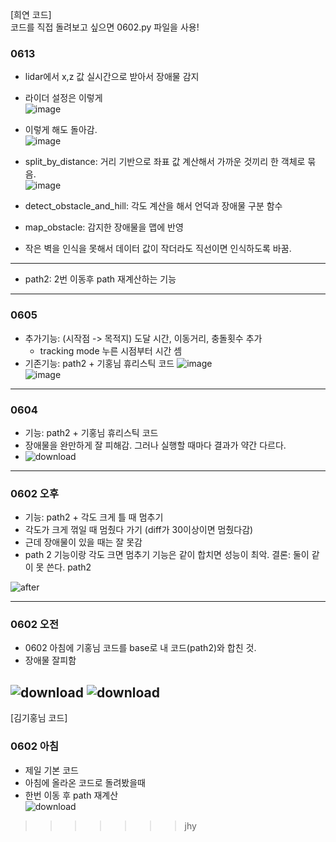 [희연 코드]   
코드를 직접 돌려보고 싶으면 0602.py 파일을 사용!
### 0613
- lidar에서 x,z 값 실시간으로 받아서 장애물 감지
- 라이더 설정은 이렇게  
![image](https://github.com/user-attachments/assets/55c9dc3c-15cd-4f49-8870-a6515fdeb3eb)
- 이렇게 해도 돌아감.  
  ![image](https://github.com/user-attachments/assets/3db97b88-7fe4-460a-81fb-78138a917f23)  


- split_by_distance: 거리 기반으로 좌표 값 계산해서 가까운 것끼리 한 객체로 묶음.  
![image](https://github.com/user-attachments/assets/8204b0e1-fd75-49b6-8519-693b2bc32283)  
- detect_obstacle_and_hill: 각도 계산을 해서 언덕과 장애물 구분 함수  
- map_obstacle: 감지한 장애물을 맵에 반영  

- 작은 벽을 인식을 못해서 데이터 값이 작더라도 직선이면 인식하도록 바꿈.  

--- 
- path2: 2번 이동후 path 재계산하는 기능
---
### 0605
- 추가기능: (시작점 -> 목적지) 도달 시간, 이동거리, 충돌횟수 추가
  - tracking mode 누른 시점부터 시간 셈   
- 기존기능: path2 + 기홍님 휴리스틱 코드
![image](https://github.com/user-attachments/assets/4c03bdf1-6218-462d-81d1-f1dfc649bab6)  
![image](https://github.com/user-attachments/assets/a1f592ad-21b7-4fcb-b93a-0af7b07a79d0)

---
### 0604
- 기능: path2 + 기홍님 휴리스틱 코드  
- 장애물을 완만하게 잘 피해감. 그러나 실행할 때마다 결과가 약간 다르다.  
- ![download](https://github.com/user-attachments/assets/d16b9d8a-7957-435d-9a4d-9717efb6739c) 

---
### 0602 오후
- 기능: path2 + 각도 크게 틀 때 멈추기
- 각도가 크게 꺾일 때 멈췄다 가기 (diff가 30이상이면 멈췄다감)
- 근데 장애물이 있을 때는 잘 못감
- path 2 기능이랑 각도 크면 멈추기 기능은 같이 합치면 성능이 최악.
결론: 둘이 같이 못 쓴다. path2

![after](https://github.com/user-attachments/assets/dc47757b-bc28-49c1-87c5-471653aa096a)

---
### 0602 오전
- 0602 아침에 기홍님 코드를 base로 내 코드(path2)와 합친 것.
- 장애물 잘피함

![download](https://github.com/user-attachments/assets/fb23b9f5-0f6c-4c81-96b9-08974f115c67)
![download](https://github.com/user-attachments/assets/01018496-14ee-4dcd-b5db-2cfa3ae8ca26)
---
[김기홍님 코드]    
### 0602 아침
- 제일 기본 코드
- 아침에 올라온 코드로 돌려봤을때  
- 한번 이동 후 path 재계산  
![download](https://github.com/user-attachments/assets/73195860-40e0-4275-8ca1-af134ebd6b88)
>>>>>>> jhy
